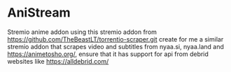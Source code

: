# AniStream
Stremio anime addon
using this stremio addon from https://github.com/TheBeastLT/torrentio-scraper.git create for me a similar  stremio addon that scrapes video and subtitles from nyaa.si, nyaa.land and https://animetosho.org/, ensure that it has support for api from debrid websites like https://alldebrid.com/
